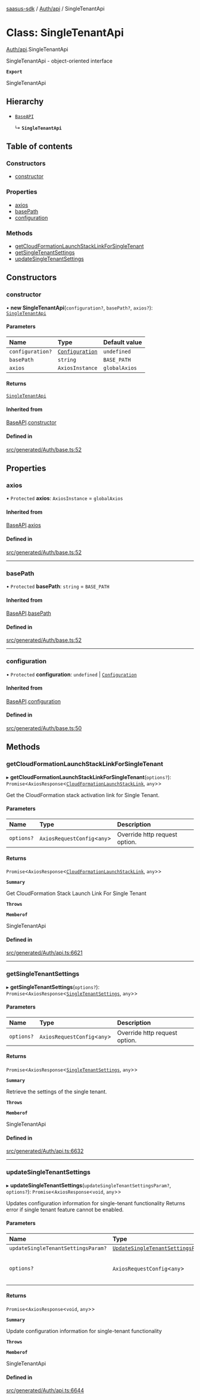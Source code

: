 [saasus-sdk](../README.md) / [Auth/api](../modules/Auth_api.md) / SingleTenantApi

# Class: SingleTenantApi

[Auth/api](../modules/Auth_api.md).SingleTenantApi

SingleTenantApi - object-oriented interface

**`Export`**

SingleTenantApi

## Hierarchy

- [`BaseAPI`](Auth_base.BaseAPI.md)

  ↳ **`SingleTenantApi`**

## Table of contents

### Constructors

- [constructor](Auth_api.SingleTenantApi.md#constructor)

### Properties

- [axios](Auth_api.SingleTenantApi.md#axios)
- [basePath](Auth_api.SingleTenantApi.md#basepath)
- [configuration](Auth_api.SingleTenantApi.md#configuration)

### Methods

- [getCloudFormationLaunchStackLinkForSingleTenant](Auth_api.SingleTenantApi.md#getcloudformationlaunchstacklinkforsingletenant)
- [getSingleTenantSettings](Auth_api.SingleTenantApi.md#getsingletenantsettings)
- [updateSingleTenantSettings](Auth_api.SingleTenantApi.md#updatesingletenantsettings)

## Constructors

### constructor

• **new SingleTenantApi**(`configuration?`, `basePath?`, `axios?`): [`SingleTenantApi`](Auth_api.SingleTenantApi.md)

#### Parameters

| Name | Type | Default value |
| :------ | :------ | :------ |
| `configuration?` | [`Configuration`](Auth_configuration.Configuration.md) | `undefined` |
| `basePath` | `string` | `BASE_PATH` |
| `axios` | `AxiosInstance` | `globalAxios` |

#### Returns

[`SingleTenantApi`](Auth_api.SingleTenantApi.md)

#### Inherited from

[BaseAPI](Auth_base.BaseAPI.md).[constructor](Auth_base.BaseAPI.md#constructor)

#### Defined in

[src/generated/Auth/base.ts:52](https://github.com/saasus-platform/saasus-sdk-javascript/blob/c67ac22/src/generated/Auth/base.ts#L52)

## Properties

### axios

• `Protected` **axios**: `AxiosInstance` = `globalAxios`

#### Inherited from

[BaseAPI](Auth_base.BaseAPI.md).[axios](Auth_base.BaseAPI.md#axios)

#### Defined in

[src/generated/Auth/base.ts:52](https://github.com/saasus-platform/saasus-sdk-javascript/blob/c67ac22/src/generated/Auth/base.ts#L52)

___

### basePath

• `Protected` **basePath**: `string` = `BASE_PATH`

#### Inherited from

[BaseAPI](Auth_base.BaseAPI.md).[basePath](Auth_base.BaseAPI.md#basepath)

#### Defined in

[src/generated/Auth/base.ts:52](https://github.com/saasus-platform/saasus-sdk-javascript/blob/c67ac22/src/generated/Auth/base.ts#L52)

___

### configuration

• `Protected` **configuration**: `undefined` \| [`Configuration`](Auth_configuration.Configuration.md)

#### Inherited from

[BaseAPI](Auth_base.BaseAPI.md).[configuration](Auth_base.BaseAPI.md#configuration)

#### Defined in

[src/generated/Auth/base.ts:50](https://github.com/saasus-platform/saasus-sdk-javascript/blob/c67ac22/src/generated/Auth/base.ts#L50)

## Methods

### getCloudFormationLaunchStackLinkForSingleTenant

▸ **getCloudFormationLaunchStackLinkForSingleTenant**(`options?`): `Promise`\<`AxiosResponse`\<[`CloudFormationLaunchStackLink`](../interfaces/Auth_api.CloudFormationLaunchStackLink.md), `any`\>\>

Get the CloudFormation stack activation link for Single Tenant.

#### Parameters

| Name | Type | Description |
| :------ | :------ | :------ |
| `options?` | `AxiosRequestConfig`\<`any`\> | Override http request option. |

#### Returns

`Promise`\<`AxiosResponse`\<[`CloudFormationLaunchStackLink`](../interfaces/Auth_api.CloudFormationLaunchStackLink.md), `any`\>\>

**`Summary`**

Get CloudFormation Stack Launch Link For Single Tenant

**`Throws`**

**`Memberof`**

SingleTenantApi

#### Defined in

[src/generated/Auth/api.ts:6621](https://github.com/saasus-platform/saasus-sdk-javascript/blob/c67ac22/src/generated/Auth/api.ts#L6621)

___

### getSingleTenantSettings

▸ **getSingleTenantSettings**(`options?`): `Promise`\<`AxiosResponse`\<[`SingleTenantSettings`](../interfaces/Auth_api.SingleTenantSettings.md), `any`\>\>

#### Parameters

| Name | Type | Description |
| :------ | :------ | :------ |
| `options?` | `AxiosRequestConfig`\<`any`\> | Override http request option. |

#### Returns

`Promise`\<`AxiosResponse`\<[`SingleTenantSettings`](../interfaces/Auth_api.SingleTenantSettings.md), `any`\>\>

**`Summary`**

Retrieve the settings of the single tenant.

**`Throws`**

**`Memberof`**

SingleTenantApi

#### Defined in

[src/generated/Auth/api.ts:6632](https://github.com/saasus-platform/saasus-sdk-javascript/blob/c67ac22/src/generated/Auth/api.ts#L6632)

___

### updateSingleTenantSettings

▸ **updateSingleTenantSettings**(`updateSingleTenantSettingsParam?`, `options?`): `Promise`\<`AxiosResponse`\<`void`, `any`\>\>

Updates configuration information for single-tenant functionality Returns error if single tenant feature cannot be enabled.

#### Parameters

| Name | Type | Description |
| :------ | :------ | :------ |
| `updateSingleTenantSettingsParam?` | [`UpdateSingleTenantSettingsParam`](../interfaces/Auth_api.UpdateSingleTenantSettingsParam.md) |  |
| `options?` | `AxiosRequestConfig`\<`any`\> | Override http request option. |

#### Returns

`Promise`\<`AxiosResponse`\<`void`, `any`\>\>

**`Summary`**

Update configuration information for single-tenant functionality

**`Throws`**

**`Memberof`**

SingleTenantApi

#### Defined in

[src/generated/Auth/api.ts:6644](https://github.com/saasus-platform/saasus-sdk-javascript/blob/c67ac22/src/generated/Auth/api.ts#L6644)
